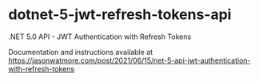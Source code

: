 # dotnet-5-jwt-refresh-tokens-api

.NET 5.0 API - JWT Authentication with Refresh Tokens

Documentation and instructions available at https://jasonwatmore.com/post/2021/06/15/net-5-api-jwt-authentication-with-refresh-tokens
